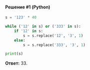 #### Решение #1 (Python)
```python
s = '123' * 40

while ('12' in s) or ('333' in s):
	if '12' in s:
		s = s.replace('12', '3', 1)
	else:
		s = s.replace('333', '3', 1)

print(s)
```
**Ответ:** 33.
